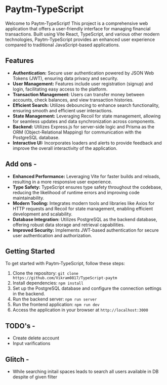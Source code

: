 # Paytm-TypeScript

Welcome to Paytm-TypeScript! This project is a comprehensive web application that offers a user-friendly interface for managing financial transactions. Built using Vite React, TypeScript, and various other modern technologies, Paytm-TypeScript provides an enhanced user experience compared to traditional JavaScript-based applications.

## Features

- **Authentication:** Secure user authentication powered by JSON Web Tokens (JWT), ensuring data privacy and security.
- **User Management:** Features include user registration (signup) and login, facilitating easy access to the platform.
- **Transaction Management:** Users can transfer money between accounts, check balances, and view transaction histories.
- **Efficient Search:** Utilizes debouncing to enhance search functionality, ensuring smooth and efficient user interactions.
- **State Management:** Leveraging Recoil for state management, allowing for seamless updates and data synchronization across components.
- **Backend:** Utilizes Express.js for server-side logic and Prisma as the ORM (Object-Relational Mapping) for communication with the PostgreSQL database.
- **Interactive UI:** Incorporates loaders and alerts to provide feedback and improve the overall interactivity of the application.

## Add ons -

- **Enhanced Performance:** Leveraging Vite for faster builds and reloads, resulting in a more responsive user experience.
- **Type Safety:** TypeScript ensures type safety throughout the codebase, reducing the likelihood of runtime errors and improving code maintainability.
- **Modern Tooling:** Integrates modern tools and libraries like Axios for HTTP requests and Recoil for state management, enabling efficient development and scalability.
- **Database Integration:** Utilizes PostgreSQL as the backend database, offering robust data storage and retrieval capabilities.
- **Improved Security:** Implements JWT-based authentication for secure user authentication and authorization.

## Getting Started

To get started with Paytm-TypeScript, follow these steps:

1. Clone the repository: `git clone https://github.com/Vikram0817/TypeScript-paytm`
2. Install dependencies: `npm install`
3. Set up the PostgreSQL database and configure the connection settings in the backend.
4. Run the backend server: `npm run server`
5. Run the frontend application: `npm run dev`
6. Access the application in your browser at `http://localhost:3000`

## TODO's -
- Create delete account
- Input varifications

## Glitch - 
- While searching initail spaces leads to search all users available in DB despite of given filter
